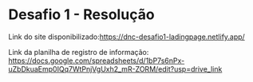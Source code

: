 # Desafio 1 - Resolução
Link do site disponibilizado:https://dnc-desafio1-ladingpage.netlify.app/

Link da planilha de registro de informação: https://docs.google.com/spreadsheets/d/1bP7s6nPx-uZbDkuaEmp0IQq7WtPnjVgUxh2_mR-ZORM/edit?usp=drive_link